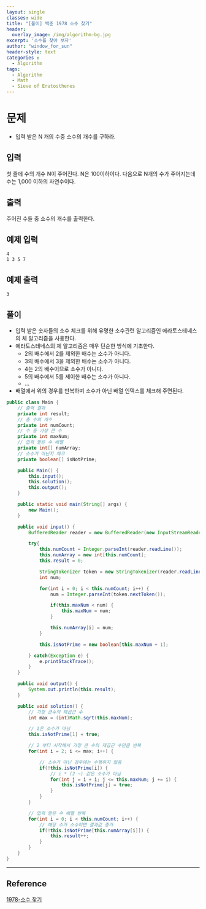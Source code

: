 ```yaml
--- 
layout: single
classes: wide
title: "[풀이] 백준 1978 소수 찾기"
header:
  overlay_image: /img/algorithm-bg.jpg
excerpt: '소수를 찾아 보자'
author: "window_for_sun"
header-style: text
categories :
  - Algorithm
tags:
  - Algorithm
  - Math
  - Sieve of Eratosthenes
---  
```


# 문제
- 입력 받은 N 개의 수중 소수의 개수를 구하라.

## 입력
첫 줄에 수의 개수 N이 주어진다. N은 100이하이다. 다음으로 N개의 수가 주어지는데 수는 1,000 이하의 자연수이다.

## 출력
주어진 수들 중 소수의 개수를 출력한다.

## 예제 입력

```
4
1 3 5 7
```  

## 예제 출력

```
3
```  

## 풀이
- 입력 받은 숫자들의 소수 체크를 위해 유명한 소수관련 알고리즘인 에라토스테네스의 체 알고리즘을 사용한다.
- 에라토스테네스의 체 알고리즘은 매우 단순한 방식에 기초한다.
	- 2의 배수에서 2를 제외한 배수는 소수가 아니다.
	- 3의 배수에서 3을 제외한 배수는 소수가 아니다.
	- 4는 2의 배수이므로 소수가 아니다.
	- 5의 배수에서 5를 제이한 배수는 소수가 아니다.
	- ...
- 배열에서 위의 경우를 반복하며 소수가 아닌 배열 인덱스를 체크해 주면된다.

```java
public class Main {
    // 출력 결과
    private int result;
    // 총 수의 개수
    private int numCount;
    // 수 중 가장 큰 수
    private int maxNum;
    // 입력 받은 수 배열
    private int[] numArray;
    // 소수가 아닌지 체크
    private boolean[] isNotPrime;

    public Main() {
        this.input();
        this.solution();
        this.output();
    }

    public static void main(String[] args) {
        new Main();
    }

    public void input() {
        BufferedReader reader = new BufferedReader(new InputStreamReader(System.in));

        try{
            this.numCount = Integer.parseInt(reader.readLine());
            this.numArray = new int[this.numCount];
            this.result = 0;

            StringTokenizer token = new StringTokenizer(reader.readLine(), " ");
            int num;

            for(int i = 0; i < this.numCount; i++) {
                num = Integer.parseInt(token.nextToken());

                if(this.maxNum < num) {
                    this.maxNum = num;
                }

                this.numArray[i] = num;
            }

            this.isNotPrime = new boolean[this.maxNum + 1];

        } catch(Exception e) {
            e.printStackTrace();
        }
    }

    public void output() {
        System.out.println(this.result);
    }

    public void solution() {
        // 가장 큰수의 제곱근 수
        int max = (int)Math.sqrt(this.maxNum);

        // 1은 소수가 아님
        this.isNotPrime[1] = true;

        // 2 부터 시작해서 가장 큰 수의 제곱근 수만큼 반복
        for(int i = 2; i <= max; i++) {

            // 소수가 아닌 경우에는 수행하지 않음
            if(!this.isNotPrime[i]) {
                // i * (2 ~) 값은 소수가 아님
                for(int j = i + i; j <= this.maxNum; j += i) {
                    this.isNotPrime[j] = true;
                }
            }
        }

        // 입력 받은 수 배열 반복
        for(int i = 0; i < this.numCount; i++) {
            // 해당 수가 소수이면 결과값 증가
            if(!this.isNotPrime[this.numArray[i]]) {
                this.result++;
            }
        }
    }
}
```  

---
## Reference
[1978-소수 찾기](https://www.acmicpc.net/problem/1978)  
